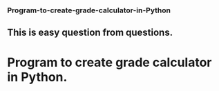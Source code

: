 ### Program-to-create-grade-calculator-in-Python
## This is easy question from questions.
# Program to create grade calculator in Python.
